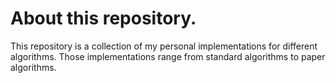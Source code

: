 # About this repository.
This repository is a collection of my personal implementations for different algorithms. Those implementations range from standard algorithms to paper algorithms.
